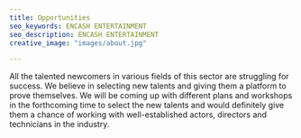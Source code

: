 ```yaml
---
title: Opportunities
seo_keywords: ENCASH ENTERTAINMENT
seo_description: ENCASH ENTERTAINMENT
creative_image: "images/about.jpg"

---
```


All the talented newcomers in various fields of this sector are struggling for success. We believe in selecting new talents and giving them a platform to prove themselves. We will be coming up with different plans and workshops in the forthcoming time to select the new talents and would definitely give them a chance of working with well-established actors, directors and technicians in the industry.